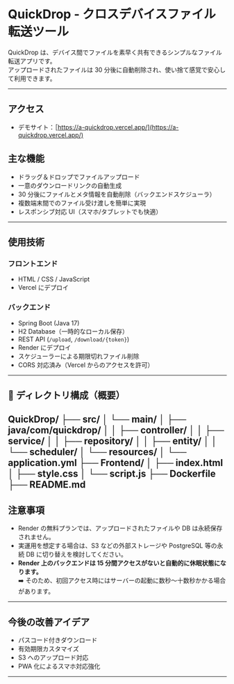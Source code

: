 # QuickDrop - クロスデバイスファイル転送ツール
QuickDrop は、デバイス間でファイルを素早く共有できるシンプルなファイル転送アプリです。  
アップロードされたファイルは 30 分後に自動削除され、使い捨て感覚で安心して利用できます。

---

## アクセス

- デモサイト：［https://a-quickdrop.vercel.app/](https://a-quickdrop.vercel.app/)

## 主な機能

- ドラッグ＆ドロップでファイルアップロード
- 一意のダウンロードリンクの自動生成
- 30 分後にファイルとメタ情報を自動削除（バックエンドスケジューラ）
- 複数端末間でのファイル受け渡しを簡単に実現
- レスポンシブ対応 UI（スマホ/タブレットでも快適）

---

## 使用技術

### フロントエンド
- HTML / CSS / JavaScript
- Vercel にデプロイ

### バックエンド
- Spring Boot (Java 17)
- H2 Database（一時的なローカル保存）
- REST API (`/upload`, `/download/{token}`)
- Render にデプロイ
- スケジューラーによる期限切れファイル削除
- CORS 対応済み（Vercel からのアクセスを許可）

---

## 📁 ディレクトリ構成（概要）
QuickDrop/
├── src/
│   └── main/
│       ├── java/com/quickdrop/
│       │   ├── controller/
│       │   ├── service/
│       │   ├── repository/
│       │   ├── entity/
│       │   └── scheduler/
│       └── resources/
│           └── application.yml
├── Frontend/
│   ├── index.html
│   ├── style.css
│   └── script.js
├── Dockerfile
├── README.md
---

## 注意事項

- Render の無料プランでは、アップロードされたファイルや DB は永続保存されません。
- 実運用を想定する場合は、S3 などの外部ストレージや PostgreSQL 等の永続 DB に切り替えを検討してください。
- **Render 上のバックエンドは 15 分間アクセスがないと自動的に休眠状態になります。**  
  ➡️ そのため、初回アクセス時にはサーバーの起動に数秒〜十数秒かかる場合があります。

---

## 今後の改善アイデア

-  パスコード付きダウンロード
-  有効期限カスタマイズ
-  S3 へのアップロード対応
-  PWA 化によるスマホ対応強化

---

